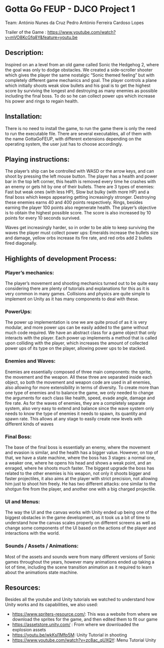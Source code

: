 # Gotta Go FEUP - DJCO Project 1

Team:
António Nunes da Cruz 
Pedro António Ferreira Cardoso Lopes 

Trailer of the Game : https://www.youtube.com/watch?v=mVO8KcGfq8Y&feature=youtu.be


## Description:

Inspired on an a level from an old game called Sonic the Hedgehog 2, where the goal was
only to dodge obstacles. We created a side-scroller shooter which gives the player the same
nostalgic “Sonic themed feeling” but with completely different game mechanics and goal.
The player controls a plane which initially shoots weak slow bullets and his goal is to get the
highest score by surviving the longest and destroying as many enemies as possible
including the final boss. To do so he can collect power ups which increase his power and
rings to regain health.

## Installation:

There is no need to install the game, to run the game there is only the need to run the
executable file. There are several executables, all of them with the name GottaGoFEUP,
with different extensions depending on the operating system, the user just has to choose
accordingly.

## Playing instructions:

The player’s ship can be controlled with WASD or the arrow keys, and can shoot by pressing
the left mouse button. The player has a health and power bar in the top left corner, this
health is removed every time he crashes with an enemy or gets hit by one of their bullets.
There are 3 types of enemies: Fast but weak ones (with less HP), Slow but bulky (with more
HP) and a final boss which keeps appearing getting increasingly stronger. Destroying these
enemies earns 40 and 400 points respectively.
Rings, besides earning the player 100 points also regenerate health. The player’s objective
is to obtain the highest possible score. The score is also increased by 10 points for every 10
seconds survived.


Waves get increasingly harder, so in order to be able to keep surviving the waves the player
must collect power ups: Emeralds increase the bullets size and damage, yellow orbs
increase its fire rate, and red orbs add 2 bullets fired diagonally.

## Highlights of development Process:

### Player’s mechanics:

The player’s movement and shooting mechanics turned out to be quite easy considering
there are plenty of tutorials and explanations for this as it is very common in many games.
Collisions and physics are quite simple to implement on Unity as it has many components to
deal with these.

### PowerUps:

The power up implementation is one we are quite proud of as it is very modular, and more
power ups can be easily added to the game without much code required. We have an
abstract class for a game object that only interacts with the player. Each power up
implements a method that is called upon colliding with the player, which increases the
amount of collected power ups of its type on the player, allowing power ups to be stacked.

### Enemies and Waves:

Enemies are essentially composed of three main components: the sprite, the movement and
the weapon. All these three are separated inside each object, so both the movement and
weapon code are used in all enemies, also allowing for more extensibility in terms of
diversity. To create more than one type of enemies and to balance the game, we only
needed to change the arguments for each class like health, speed, evade angle, damage
and fire rate.
As for the waves of enemies, they are a completely separate system, also very easy to
extend and balance since the wave system only needs to know the type of enemies it needs
to spawn, its quantity and spawn rate. This allows at any stage to easily create new levels
with different kinds of waves

### Final Boss:

The base of the final boss is essentially an enemy, where the movement and evasion is
similar, and the health has a bigger value. However, on top of that, we have a state machine,
where the boss has 3 stages: a normal one, a weaker one, where he opens his head and
shows a weak point, and an enraged, where he shoots much faster.
The biggest upgrade the boss has related to the other enemies is his weapon, not only it
shoots bigger and faster projectiles, it also aims at the player with strict precision, not
allowing him just to shoot him freely. He has two different attacks: one similar to the shotgun
fire from the player, and another one with a big charged projectile.


### UI and Menus:

The way the UI and the canvas works with Unity ended up being one of the biggest
obstacles in the game development, as it took us a bit of time to understand how the canvas
scales properly on different screens as well as change some components of the UI based on
the actions of the player and interactions with the world.

### Sounds / Assets / Animations:

Most of the assets and sounds were from many different versions of Sonic games
throughout the years, however many animations ended up taking a lot of time, including the
scene transition animation as it required to learn about the animations state machine.

## Resources:

Besides all the youtube and Unity tutorials we watched to understand how Unity works and
its capabilities, we also used:

- https://www.spriters-resource.com/​ : This was a website from where we download the
    sprites for the game, and then edited them to fit our game
- https://assetstore.unity.com/​ : From where we downloaded the explosion assets
- https://youtu.be/wkKsl1Mfp5M​: Unity Tutorial in shooting
- https://www.youtube.com/watch?v=zc8ac_qUXQY​ : Menu Tutorial Unity


